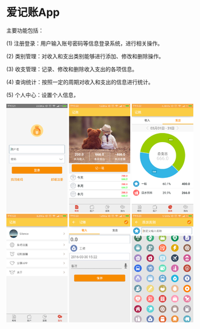 爱记账App
=====
主要功能包括：

(1) 注册登录：用户输入账号密码等信息登录系统，进行相关操作。

(2) 类别管理：对收入和支出类别能够进行添加、修改和删除操作。

(3) 收支管理：记录、修改和删除收入支出的各项信息。

(4) 查询统计：按照一定的周期对收入和支出的信息进行统计。

(5) 个人中心：设置个人信息，

<p>
  <img src="screenshot/Screenshot_2016-03-30-15-21-42_com.silence.accoun.png" width="32%"/>
  <img src="screenshot/Screenshot_2016-03-30-15-22-07_com.silence.accoun.png" width="32%"/>
  <img src="screenshot/Screenshot_2016-03-30-15-22-17_com.silence.accoun.png" width="32%"/>
  <img src="screenshot/Screenshot_2016-03-30-15-22-10_com.silence.accoun.png" width="32%"/>
  <img src="screenshot/Screenshot_2016-03-30-15-22-32_com.silence.accoun.png" width="32%"/>
  <img src="screenshot/Screenshot_2016-03-30-15-23-05_com.silence.accoun.png" width="32%"/>
</p>